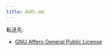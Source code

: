 ```yaml
---
title: AGPL.md
---
```

<div>

転送先:

-   [GNU Affero General Public License](/GNU_Affero_General_Public_License "GNU Affero General Public License")

</div>

<div>

</div>
